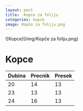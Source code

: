 ```yaml
---
layout: post
title:  Kopce za foliju
categories: kopce
image: Kopče za foliju.png
---
```


![Kopce](/img/Kopče za foliju.png)

# Kopce

| Dubina | Precnik | Presek|
|-|-|-|
|20|14|13|
|23|13|13|
|24|16|13|

